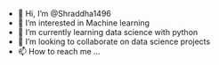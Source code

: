 - 👋 Hi, I’m @Shraddha1496
- 👀 I’m interested in Machine learning
- 🌱 I’m currently learning data science with python
- 💞️ I’m looking to collaborate on data science projects
- 📫 How to reach me ...

<!---
Shraddha1496/Shraddha1496 is a ✨ special ✨ repository because its `README.md` (this file) appears on your GitHub profile.
You can click the Preview link to take a look at your changes.
--->
